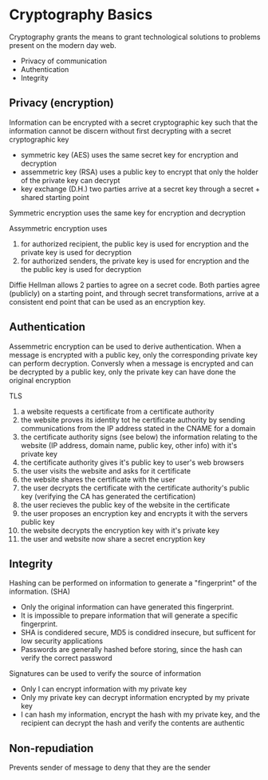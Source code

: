 # Cryptography Basics

Cryptography grants the means to grant technological solutions to problems present on the modern day web.
- Privacy of communication
- Authentication
- Integrity

## Privacy (encryption)

Information can be encrypted with a secret cryptographic key such that the information cannot be discern without first decrypting with a secret cryptographic key
- symmetric key (AES) uses the same secret key for encryption and decryption
- assemmetric key (RSA) uses a public key to encrypt that only the holder of the private key can decrypt
- key exchange (D.H.) two parties arrive at a secret key through a secret + shared starting point

Symmetric encryption uses the same key for encryption and decryption

Assymmetric encryption uses
1) for authorized recipient, the public key is used for encryption and the private key is used for decryption
2) for authorized senders, the private key is used for encryption and the the public key is used for decryption

Diffie Hellman allows 2 parties to agree on a secret code. Both parties agree (publicly) on a starting point, and through secret transformations, arrive at a consistent end point that can be used as an encryption key. 

## Authentication

Assemmetric encryption can be used to derive authentication. When a message is encrypted with a public key, only the corresponding private key can perform decryption. Conversly when a message is encrypted and can be decrypted by a public key, only the private key can have done the original encryption


TLS

1) a website requests a certificate from a certificate authority
2) the website proves its identity tot he certificate authority by sending communications from the IP address stated in the CNAME for a domain
3) the certificate authority signs (see below) the information relating to the website (IP address, domain name, public key, other info)  with it's private key
4) the certificate authority gives it's public key to user's web browsers
5) the user visits the website and asks for it certificate
6) the website shares the certificate with the user
7) the user decrypts the certificate with the certificate authority's public key (verifying the CA has generated the certification)
8) the user recieves the public key of the website in the certificate
9) the user proposes an encryption key and encrypts it with the servers public key
10) the website decrypts the encryption key with it's private key
11) the user and website now share a secret encryption key


## Integrity

Hashing can be performed on information to generate a "fingerprint" of the information.  (SHA)
- Only the original information can have generated this fingerprint. 
- It is impossible to prepare information that will generate a specific fingerprint.
- SHA is condidered secure, MD5 is condidred insecure, but sufficent for low security applications
- Passwords are generally hashed before storing, since the hash can verify the correct password

Signatures can be used to verify the source of information
- Only I can encrypt information with my private key
- Only my private key can decrypt information encrypted by my private key
- I can hash my information, encrypt the hash with my private key, and the recipient can decrypt the hash and verify the contents are authentic

## Non-repudiation

Prevents sender of message to deny that they are the sender
